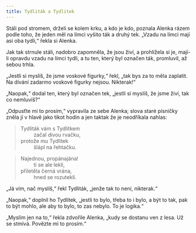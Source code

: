 ```yaml
---
title: Tydliták a Tydlitek
---
```


Stáli pod stromem, drželi se kolem krku, a kdo je kdo, poznala Alenka rázem podle toho, že jeden měl na límci vyšito ták a druhý tek. „Vzadu na límci mají asi oba tydli,“ řekla si Alenka.

  

Jak tak strnule stáli, nadobro zapomněla, že jsou živí, a prohlížela si je, mají-li opravdu vzadu na límci tydli, a tu ten, který byl označen ták, promluvil, až sebou trhla.

„Jestli si myslíš, že jsme voskové figurky,“ řekl, „tak bys za to měla zaplatit. Na dívání zadarmo voskové figurky nejsou. Nikterak!“

„Naopak,“ dodal ten, který byl označen tek, „jestli si myslíš, že jsme živí, tak co nemluvíš?“

„Odpusťte mi to prosím,“ vypravila ze sebe Alenka; slova staré písničky zněla jí v hlavě jako tikot hodin a jen taktak že je neodříkala nahlas:

> Tydliták vám s Tydlitkem  
>          začal divou rvačku,  
> protože mu Tydlitek  
>          šlápl na řehtačku.

> Najednou, propánajána!  
>          ti se ale lekli,  
> přiletěla černá vrána,  
>          hned se rozutekli.

„Já vím, nač myslíš,“ řekl Tydliták, „jenže tak to není, nikterak.“

„Naopak,“ doplnil ho Tydlitek, „jestli to bylo, třeba to i bylo, a být to tak, pak to být mohlo, ale aby to bylo, to zas nebylo. To je logika.“

„Myslím jen na to,“ řekla zdvořile Alenka, „kudy se dostanu ven z lesa. Už se stmívá. Povězte mi to prosím.“
